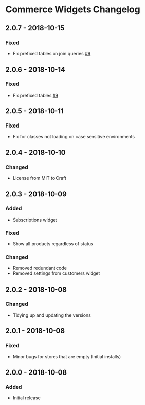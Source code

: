 # Commerce Widgets Changelog

## 2.0.7 - 2018-10-15
### Fixed
- Fix prefixed tables on join queries [#9](https://github.com/bymayo/craft-commerce-widgets/issues/9)

## 2.0.6 - 2018-10-14
### Fixed
- Fix prefixed tables [#9](https://github.com/bymayo/craft-commerce-widgets/issues/9)

## 2.0.5 - 2018-10-11
### Fixed
- Fix for classes not loading on case sensitive environments

## 2.0.4 - 2018-10-10
### Changed
- License from MIT to Craft

## 2.0.3 - 2018-10-09
### Added
- Subscriptions widget

### Fixed
- Show all products regardless of status

### Changed
- Removed redundant code
- Removed settings from customers widget

## 2.0.2 - 2018-10-08
### Changed
- Tidying up and updating the versions

## 2.0.1 - 2018-10-08
### Fixed
- Minor bugs for stores that are empty (Initial installs)

## 2.0.0 - 2018-10-08
### Added
- Initial release
